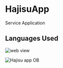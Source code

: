 # HajisuApp
Service Application

## Languages Used

<ul>
</ul>

![web view](https://user-images.githubusercontent.com/82509653/186728670-afbb262a-97e1-4c7c-813b-46f990cfbd00.png)

![Hajisu app OB](https://user-images.githubusercontent.com/82509653/186729006-2b868142-068e-4fae-be35-e61ade53d336.jpg)
